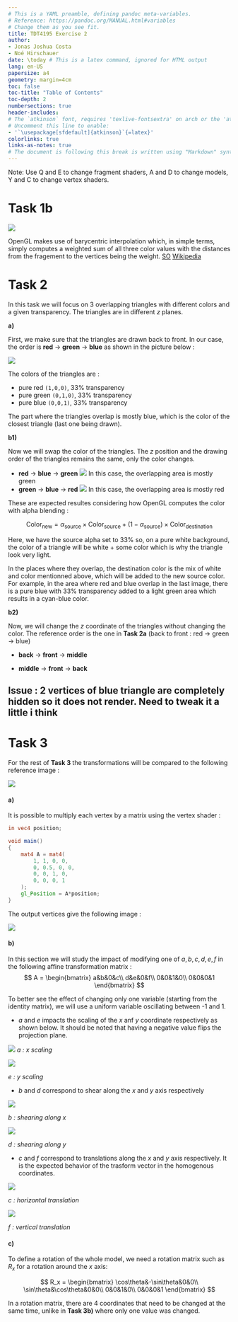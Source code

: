 ```yaml
---
# This is a YAML preamble, defining pandoc meta-variables.
# Reference: https://pandoc.org/MANUAL.html#variables
# Change them as you see fit.
title: TDT4195 Exercise 2
author:
- Jonas Joshua Costa
- Noé Hirschauer
date: \today # This is a latex command, ignored for HTML output
lang: en-US
papersize: a4
geometry: margin=4cm
toc: false
toc-title: "Table of Contents"
toc-depth: 2
numbersections: true
header-includes:
# The `atkinson` font, requires 'texlive-fontsextra' on arch or the 'atkinson' CTAN package
# Uncomment this line to enable:
- '`\usepackage[sfdefault]{atkinson}`{=latex}'
colorlinks: true
links-as-notes: true
# The document is following this break is written using "Markdown" syntax
---
```



Note: Use Q and E to change fragment shaders, A and D to change models, Y and C to change vertex shaders.

# Task 1b

![](img/rgb-cube.png)

OpenGL makes use of barycentric interpolation which, in simple terms, simply computes a weighted sum of all three color values with the distances from the fragement to the vertices being the weight. [SO](https://stackoverflow.com/questions/13210998/opengl-colour-interpolation13211355) [Wikipedia](https://en.wikipedia.org/wiki/Barycentric_coordinate_system#Barycentric_coordinates_on_triangles)

# Task 2
In this task we will focus on 3 overlapping triangles with different colors and a given transparency. The triangles are in different $z$ planes. 

**a)**

First, we make sure that the triangles are drawn back to front. In our case, the order is **red** $\rightarrow$ **green** $\rightarrow$ **blue** as shown in the picture below :

![](img/triangles_back_to_front.png)

The colors of the triangles are :
- pure red `(1,0,0)`, 33% transparency
- pure green `(0,1,0)`, 33% transparency
- pure blue `(0,0,1)`, 33% transparency
  
The part where the triangles overlap is mostly blue, which is the color of the closest triangle (last one being drawn).

**b1)**

Now we will swap the color of the triangles. The $z$ position and the drawing order of the triangles remains the same, only the color changes.
  
- **red** $\rightarrow$ **blue** $\rightarrow$ **green**
  ![](img/triangles_RBG.png)
  In this case, the overlapping area is mostly green
- **green** $\rightarrow$ **blue** $\rightarrow$ **red**
  ![](img/triangles_GBR.png)
  In this case, the overlapping area is mostly red

These are expected resultes considering how OpenGL computes the color with alpha blending :

$$\mathrm{Color_{new}}=\alpha_\mathrm{source}\times \mathrm{Color_{source}} + (1-\alpha_\mathrm{source})\times \mathrm{Color_{destination}}$$

Here, we have the source alpha set to 33% so, on a pure white background, the color of a triangle will be white + some color which is why the triangle look very light.

In the places where they overlap, the destination color is the mix of white and color mentionned above, which will be added to the new source color. For example, in the area where red and blue overlap in the last image, there is a pure blue with 33% transparency added to a light green area which results in a cyan-blue color.

**b2)**

Now, we will change the $z$ coordinate of the triangles without changing the color. The reference order is the one in **Task 2a** (back to front : red $\rightarrow$ green $\rightarrow$ blue)

- **back** $\rightarrow$ **front** $\rightarrow$ **middle**
  
- **middle** $\rightarrow$ **front** $\rightarrow$ **back**
## Issue : 2 vertices of blue triangle are completely hidden so it does not render. Need to tweak it a little i think

# Task 3
For the rest of **Task 3** the transformations will be compared to the following reference image :

![](img/a1.png)

#### a)
It is possible to multiply each vertex by a matrix using the vertex shader :

```glsl
in vec4 position;

void main()
{
    mat4 A = mat4(
        1, 1, 0, 0,
        0, 0.5, 0, 0,
        0, 0, 1, 0,
        0, 0, 0, 1
    );
    gl_Position = A*position;
}
```
The output vertices give the following image :

![](img/3a-monkey.png)

#### b)

In this section we will study the impact of modifying one of $a,b,c,d,e,f$ in the following affine transformation matrix :
$$
A = \begin{bmatrix}
a&b&0&c\\
d&e&0&f\\
0&0&1&0\\
0&0&0&1
\end{bmatrix}
$$

To better see the effect of changing only one variable (starting from the identity matrix), we will use a uniform variable oscillating between -1 and 1.

- $a$ and $e$ impacts the scaling of the $x$ anf $y$ coordinate respectively as shown below. It should be  noted that having a negative value flips the projection plane.
  
![](img/a3.png)
*$a$ : x scaling*

![](img/var-e.png)

*$e$ : y scaling*

- $b$ and $d$ correspond to shear along the $x$ and $y$ axis respectively 

![](img/b.png)

*$b$ : shearing along x*


![](img/var-d.png)

*$d$ : shearing along y*

- $c$ and $f$ correspond to translations along the $x$ and $y$ axis respectively. It is the expected behavior of the trasform vector in the homogenous coordinates.

![](img/var-c.png)

*$c$ : horizontal translation*

![](img/var-f.png)

*$f$ : vertical translation*

#### c)
To define a rotation of the whole model, we need a rotation matrix such as $R_x$ for a rotation around the $x$ axis:

$$
R_x = \begin{bmatrix}
\cos\theta&-\sin\theta&0&0\\
\sin\theta&\cos\theta&0&0\\
0&0&1&0\\
0&0&0&1
\end{bmatrix}
$$

In a rotation matrix, there are 4 coordinates that need to be changed at the same time, unlike in **Task 3b)** where only one value was changed. 